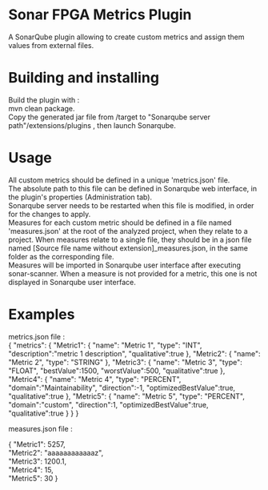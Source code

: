 # Sonar FPGA Metrics Plugin  

A SonarQube plugin allowing to create custom metrics and assign them values from external files. 

# Building and installing  

Build the plugin with :   
mvn clean package.  
Copy the generated jar file from /target to "Sonarqube server path"/extensions/plugins , then launch Sonarqube.   

# Usage

All custom metrics should be defined in a unique 'metrics.json' file.   
The absolute path to this file can be defined in Sonarqube web interface, in the plugin's properties (Administration tab).   
Sonarqube server needs to be restarted when this file is modified, in order for the changes to apply.   
Measures for each custom metric should be defined in a file named 'measures.json' at the root of the analyzed project, when they relate to a project.
When measures relate to a single file, they should be in a json file named [Source file name without extension]_measures.json, in the same folder as the corresponding file.    
Measures will be imported in Sonarqube user interface after executing sonar-scanner. When a measure is not provided for a metric, this one is not displayed in Sonarqube user interface.


# Examples

metrics.json file :   
{
	"metrics": {
		"Metric1": {
			"name": "Metric 1",
			"type": "INT",
			"description":"metric 1 description",
			"qualitative":true
		},
		"Metric2": {
			"name": "Metric 2",
			"type": "STRING"
		},
		"Metric3": {
			"name": "Metric 3",
			"type": "FLOAT",
			"bestValue":1500,
			"worstValue":500,
			"qualitative":true
		},
		"Metric4": {
			"name": "Metric 4",
			"type": "PERCENT",
			"domain":"Maintainability",
			"direction":-1,
			"optimizedBestValue":true,
			"qualitative":true
		},
		"Metric5": {
			"name": "Metric 5",
			"type": "PERCENT",
			"domain":"custom",
			"direction":1,
			"optimizedBestValue":true,
			"qualitative":true
		}
	}
}


measures.json file :   

{
	"Metric1": 5257,   
	"Metric2": "aaaaaaaaaaaaz",   
	"Metric3": 1200.1,   
	"Metric4": 15,   
	"Metric5": 30
}    
